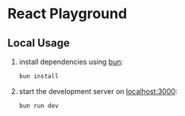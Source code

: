 # React Playground

## Local Usage

1. install dependencies using [bun](https://bun.sh/):

   ```sh
   bun install
   ```

2. start the development server on [localhost:3000](http://localhost:3000):

   ```sh
   bun run dev
   ```
